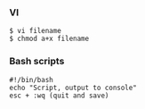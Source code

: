 ### VI 
```
$ vi filename
$ chmod a+x filename
```

### Bash scripts
```
#!/bin/bash
echo "Script, output to console"
esc + :wq (quit and save)
```